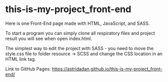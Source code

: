 # this-is-my-project_front-end

Here is one Front-End page made with HTML, JavaScript, and SASS.


To start a program you can simply clone all respiratory files and project result you will see when open index.html.

The simplest way to edit the project with SASS - you need to move the style.css file to folder resource -> SCSS and change the CSS location in an HTML link tag.

Link to GitHub Pages:
https://astridadan.github.io/this-is-my-project_front-end/
